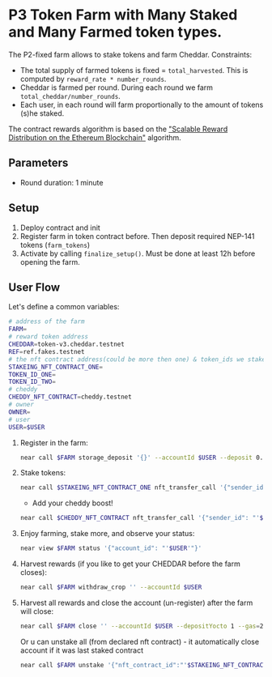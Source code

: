 # P3 Token Farm with Many Staked and Many Farmed token types.

The P2-fixed farm allows to stake tokens and farm Cheddar. Constraints:

- The total supply of farmed tokens is fixed = `total_harvested`. This is computed by `reward_rate * number_rounds`.
- Cheddar is farmed per round. During each round we farm `total_cheddar/number_rounds`.
- Each user, in each round will farm proportionally to the amount of tokens (s)he staked.

The contract rewards algorithm is based on the ["Scalable Reward Distribution on the Ethereum
Blockchain"](https://uploads-ssl.webflow.com/5ad71ffeb79acc67c8bcdaba/5ad8d1193a40977462982470_scalable-reward-distribution-paper.pdf) algorithm.

## Parameters

- Round duration: 1 minute

## Setup

1. Deploy contract and init
2. Register farm in token contract before. Then deposit required NEP-141 tokens (`farm_tokens`)
3. Activate by calling `finalize_setup()`. Must be done at least 12h before opening the farm.

## User Flow

Let's define a common variables:

```sh
# address of the farm
FARM=
# reward token address
CHEDDAR=token-v3.cheddar.testnet
REF=ref.fakes.testnet
# the nft contract address(could be more then one) & token_ids we stake
STAKEING_NFT_CONTRACT_ONE=
TOKEN_ID_ONE=
TOKEN_ID_TWO=
# cheddy
CHEDDY_NFT_CONTRACT=cheddy.testnet
# owner
OWNER=
# user
USER=$USER
```

1. Register in the farm:

   ```bash
   near call $FARM storage_deposit '{}' --accountId $USER --deposit 0.06
   ```

2. Stake tokens:

   ```bash
   near call $STAKEING_NFT_CONTRACT_ONE nft_transfer_call '{"sender_id": "'$USER'", "previous_owner_id":"'$USER'", "token_id":"'$TOKEN_ID_ONE'", "msg": "to farm"}' --accountId $USER --depositYocto 1 --gas=200000000000000
   ```
   - Add your cheddy boost!
   ```bash
   near call $CHEDDY_NFT_CONTRACT nft_transfer_call '{"sender_id": "'$USER'", "previous_owner_id":"'$USER'", "token_id":"1", "msg": "cheddy"}' --accountId $USER --depositYocto 1 --gas=200000000000000
   ```

3. Enjoy farming, stake more, and observe your status:

   ```bash
   near view $FARM status '{"account_id": "'$USER'"}'
   ```

4. Harvest rewards (if you like to get your CHEDDAR before the farm closes):

   ```bash
   near call $FARM withdraw_crop '' --accountId $USER
   ```

5. Harvest all rewards and close the account (un-register) after the farm will close:
   ```bash
   near call $FARM close '' --accountId $USER --depositYocto 1 --gas=200000000000000
   ```
   Or u can unstake all (from declared nft contract) - it automatically close account if it was last staked contract
   ```bash
   near call $FARM unstake '{"nft_contract_id":"'$STAKEING_NFT_CONTRACT_ONE'"}' --accountId $USER --depositYocto 1 --gas=200000000000000
   ```
